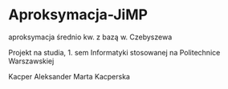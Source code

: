 # Aproksymacja-JiMP
aproksymacja średnio kw. z bazą w. Czebyszewa

Projekt na studia, 1. sem Informatyki stosowanej na Politechnice Warszawskiej

Kacper Aleksander
Marta Kacperska
